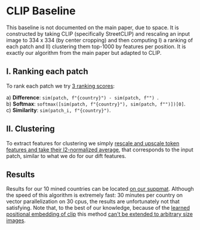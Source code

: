 # CLIP Baseline
This baseline is not documented on the main paper, due to space. It is constructed by taking CLIP (specifically StreetCLIP) and rescaling an input image to 334 x 334 (by center cropping) and then computing I) a ranking of each patch and II) clustering them top-1000 by features per position.
It is exactly our algorithm from the main paper but adapted to CLIP.

## I. Ranking each patch
To rank each patch we try [3 ranking scores](https://github.com/ysig/diff-mining/blob/22808cc6f9f1a773fe8c3ef9c27a9d3de2687430/clipmining/ranking.py#L78-L84):

a) **Difference**: `sim(patch, f"{country}") - sim(patch, f"") `.  
b) **Softmax**:  `softmax([sim(patch, f"{country}"), sim(patch, f"")])[0]`.  
c) **Similarity**: `sim(patch_i, f"{country}")`.

## II. Clustering 
To extract features for clustering we simply [rescale and upscale token features and take their l2-normalized average](https://github.com/ysig/diff-mining/blob/22808cc6f9f1a773fe8c3ef9c27a9d3de2687430/clipmining/ranking.py#L99-L107), that corresponds to the input patch, similar to what we do for our dift features.

## Results
Results for our 10 mined countries can be located [on our suppmat](https://diff-mining.github.io/supmat/clip.html).
Although the speed of this algorithm is extremely fast: 30 minutes per country on vector parallelization on 30 cpus, the results are unfortunately not that satisfying.
Note that, to the best of our knowledge, because of the [learned positional embedding of clip](https://github.com/huggingface/transformers/blob/6af0854efa3693e0b38c936707966685ec3d0ae8/src/transformers/models/clip/modeling_clip.py#L185) this method [can't be extended to arbitrary size images](https://discuss.huggingface.co/t/proper-way-to-handle-non-square-images-with-clip/32813).
